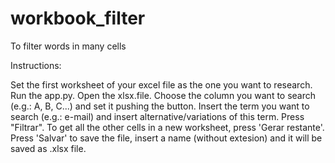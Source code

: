 # workbook_filter
To filter words in many cells

Instructions:

Set the first worksheet of your excel file as the one you want to research.
Run the app.py.
Open the xlsx.file.
Choose the column you want to search (e.g.: A, B, C...) and set it pushing the button.
Insert the term you want to search (e.g.: e-mail) and insert alternative/variations of this term. Press "Filtrar".
To get all the other cells in a new worksheet, press 'Gerar restante'.
Press 'Salvar' to save the file, insert a name (without extesion) and it will be saved as .xlsx file.
